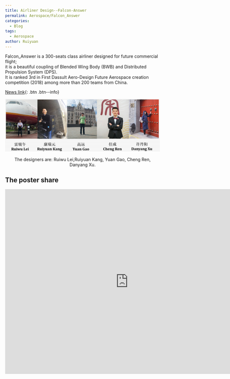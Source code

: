 ```yaml
---
title: Airliner Design--Falcon-Answer
permalink: Aerospace/Falcon_Answer
categories:
  - Blog
tags:
  - Aerospace
author: Ruiyuan
---
```


Falcon_Answer is a 300-seats class airliner designed for future commercial flight;  
it is a beautiful coupling of Blended Wing Body (BWB) and Distributed Propulsion System (DPS).  
It is ranked 3rd in First Dassult Aero-Design Future Aerospace creation competition (2018) among more than 200 teams from China.  

[News link](https://www.sohu.com/a/283734815_115926){: .btn .btn--info}

![avater](\assets\team_member.png)

<center>The designers are: Ruiwu Lei,Ruiyuan Kang, Yuan Gao, Cheng Ren, Danyang Xu.</center>


## The poster share  
<iframe src="https://onedrive.live.com/embed?cid=C105BDF0AF0E1855&amp;resid=C105BDF0AF0E1855%211424&amp;authkey=AGLQY8NbBdhBc24&amp;em=2&amp;wdAr=1.414438502673797&amp;wdEaaCheck=1" width="800px" height="600px" frameborder="0">这是嵌入 <a target="_blank" href="https://office.com">Microsoft Office</a> 演示文稿，由 <a target="_blank" href="https://office.com/webapps">Office</a> 提供支持。</iframe>
